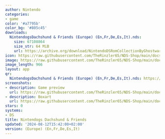 ```yaml
---
author: Nintendo
categories:
- game
color: '#a7795b'
color_bg: '#805c45'
downloads:
  NintendogsDachshund & Friends (Europe) (En,Fr,De,Es,It).nds:
    size: 67108864
    size_str: 64 MiB
    url: https://archive.org/download/NintendoDSRomCollectionByGhostware/NintendogsDachshund%20%26%20Friends%20%28Europe%29%20%28En%2CFr%2CDe%2CEs%2CIt%29.nds
icon: https://raw.githubusercontent.com/TheRinzler65/NDS-Shop/main/docs/assets/images/icons/nintendogsdaschund.png
image: https://raw.githubusercontent.com/TheRinzler65/NDS-Shop/main/docs/assets/images/icons/nintendogsdaschund.png
image_length: 966
layout: app
qr:
  NintendogsDachshund & Friends (Europe) (En,Fr,De,Es,It).nds: https://db-nds-shop.netlify.app/assets/images/qr/nintendogsdachshund--friends-europe-enfrdeesit-nds.png
screenshots:
- description: Game preview
  url: https://raw.githubusercontent.com/TheRinzler65/NDS-Shop/main/docs/assets/images/screenshots/nintendogsdaschund/nintendogsdaschung.png
- description: Boxart
  url: https://raw.githubusercontent.com/TheRinzler65/NDS-Shop/main/docs/assets/images/boxart/NintendogsDachshund%20%26%20Friends%20(Europe)%20(En%2CFr%2CDe%2CEs%2CIt).nds.png
stars: 0
systems:
- DS
title: Nintendogs Dachshund & Friends
updated: '2024-08-12T15:42:00+02:00'
version: (Europe) (En,Fr,De,Es,It)
---
```

